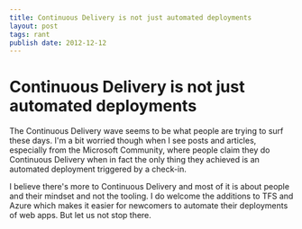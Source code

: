 ```yaml
---
title: Continuous Delivery is not just automated deployments
layout: post
tags: rant
publish date: 2012-12-12
---
```

# Continuous Delivery is not just automated deployments

The Continuous Delivery wave seems to be what people are trying to surf these days.
I'm a bit worried though when I see posts and articles, especially from the Microsoft Community, where people claim they do Continuous Delivery when in fact the only thing they achieved is an automated deployment triggered by a check-in.

I believe there's more to Continuous Delivery and most of it is about people and their mindset and not the tooling. I do welcome the additions to TFS and Azure which makes it easier for newcomers to automate their deployments of web apps. But let us not stop there.
